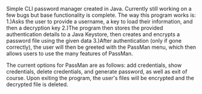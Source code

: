 Simple CLI password manager created in Java. Currently still working on a few bugs but base functionality is complete. The way this program works is: 
1.)Asks the user to provide a username, a key to load their information, and then a decryption key
2.)The program then stores the provided authentication details to a Java Keystore, then creates and encrypts a password file using the given data
3.)After authentication (only if gone correctly), the user will then be greeted with the PassMan menu, which then allows users to use the many features of PassMan.

The current options for PassMan are as follows: 
add credentials, show credentials, delete credentials, and generate password, as well as exit of course.
Upon exiting the program, the user's files will be encrypted and the decrypted file is deleted.

